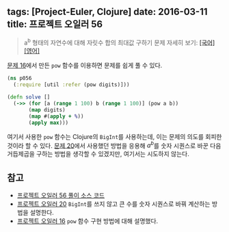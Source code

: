 tags: [Project-Euler, Clojure]
date: 2016-03-11
title: 프로젝트 오일러 56
---
> a<sup>b</sup> 형태의 자연수에 대해 자릿수 합의 최대값 구하기
> 문제 자세히 보기: [[국어]](http://euler.synap.co.kr/prob_detail.php?id=56) [[영어]](https://projecteuler.net/problem=56)

[문제 16](/2015/04/08/project-euler-016/)에서 만든 `pow` 함수를 이용하면 문제를 쉽게 풀 수 있다.
<!--more-->

```clojure
(ns p056
  (:require [util :refer (pow digits)]))

(defn solve []
  (->> (for [a (range 1 100) b (range 1 100)] (pow a b))
       (map digits)
       (map #(apply + %))
       (apply max)))
```

여기서 사용한 `pow` 함수는 Clojure의 `BigInt`를 사용하는데, 이는 문제의 의도를 회피한 것이라 할 수 있다. [문제 20](/2015/05/20/project-euler-020/)에서 사용했던 방법을 응용해 $a^b$를 숫자 시퀀스로 바꾼 다음 거듭제곱을 구하는 방법을 생각할 수 있겠지만, 여기서는 시도하지 않는다.

## 참고
* [프로젝트 오일러 56 풀이 소스 코드](https://github.com/ntalbs/euler/blob/master/src/p056.clj)
* [프로젝트 오일러 20](/2015/05/20/project-euler-020/)
`BigInt`를 쓰지 않고 큰 수를 숫자 시퀀스로 바꿔 계산하는 방법을 설명한다.
* [프로젝트 오일러 16](/2015/04/08/project-euler-016/)
`pow` 함수 구현 방법에 대해 설명했다.
